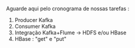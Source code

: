 Aguarde aqui pelo cronograma de nossas tarefas :
 1. Producer Kafka
 2. Consumer Kafka
 3. Integração Kafka+Flume -> HDFS e/ou HBase
 4. HBase : "get" e "put"  
